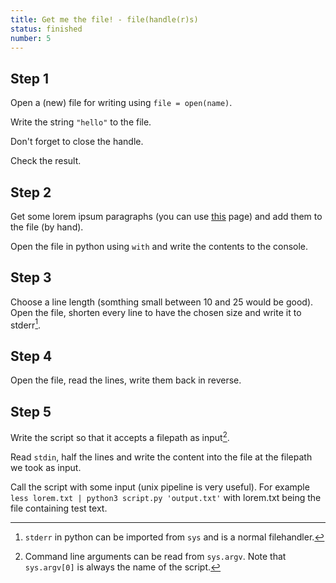 ```yaml
---
title: Get me the file! - file(handle(r)s)
status: finished
number: 5
---
```


## Step 1

Open a (new) file for writing using `file = open(name)`.

Write the string `"hello"` to the file.

Don't forget to close the handle.

Check the result.

## Step 2

Get some lorem ipsum paragraphs (you can use [this](http://www.loremipsum.de) page) and add them to the file (by hand).

Open the file in python using `with` and write the contents to the console.

## Step 3

Choose a line length (somthing small between 10 and 25 would be good).
Open the file, shorten every line to have the chosen size and write it to stderr[^stderr].

[^stderr]:
    `stderr` in python can be imported from `sys` and is a normal filehandler.

## Step 4

Open the file, read the lines, write them back in reverse.

## Step 5

Write the script so that it accepts a filepath as input[^args].

[^args]:
    Command line arguments can be read from `sys.argv`. Note that `sys.argv[0]` is always the name of the script.

Read `stdin`, half the lines and write the content into the file at the filepath we took as input.

Call the script with some input (unix pipeline is very useful). For example `less lorem.txt | python3 script.py 'output.txt'` with lorem.txt being the file containing test text.
